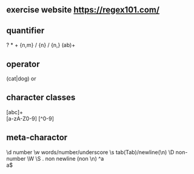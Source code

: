 ## exercise website https://regex101.com/

## quantifier
?
*
+
{n,m} / {n} / {n,}
(ab)+
## operator
(cat|dog)  or

## character classes
[abc]+  
[a-zA-Z0-9]
[^0-9]

## meta-charactor
\d  number
\w  words/number/underscore
\s  tab(Tab)/newline(\n)
\D non-number
\W
\S
. non newline (non \n)
^a  
a$

